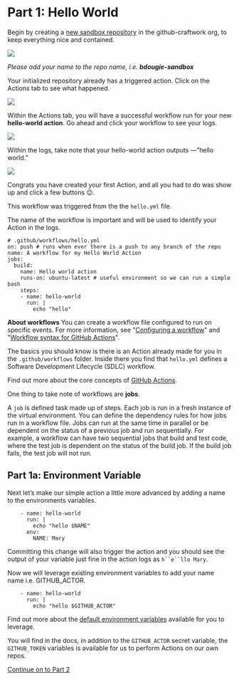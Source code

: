 
# Part 1: Hello World

Begin by creating a [new sandbox repository](https://github.com/organizations/github-craftwork/repositories/new) in the github-craftwork org, to keep everything nice and contained. 

![](https://paper-attachments.dropbox.com/s_CDDCC4EC3C7C8C14E8A73684CA9909721C965A1258B4380D90B28E1A4E030470_1570058137257_Screenshot+2019-10-02+16.12.56.png)


_Please add your name to the repo name, i.e. **bdougie-sandbox**_

Your initialized repository already has a triggered action. Click on the Actions tab to see what happened. 

![](https://paper-attachments.dropbox.com/s_CDDCC4EC3C7C8C14E8A73684CA9909721C965A1258B4380D90B28E1A4E030470_1568391143385_Screenshot+2019-09-13+09.12.12.png)


Within the Actions tab, you will have a successful workflow run for your new **hello-world action**. Go ahead and click your workflow to see your logs. 


![](https://paper-attachments.dropbox.com/s_CDDCC4EC3C7C8C14E8A73684CA9909721C965A1258B4380D90B28E1A4E030470_1570058201382_Screenshot+2019-10-02+16.16.33.png)


Within the logs, take note that your hello-world action outputs —”hello world.” 


![](https://paper-attachments.dropbox.com/s_CDDCC4EC3C7C8C14E8A73684CA9909721C965A1258B4380D90B28E1A4E030470_1568391516459_Screenshot+2019-09-13+09.18.30.png)


Congrats you have created your first Action, and all you had to do was show up and click a few buttons 😉.

This workflow was triggered from the the `hello.yml` file. 

The name of the workflow is important and will be used to identify your Action in the logs.


    # .github/workflows/hello.yml
    on: push # runs when ever there is a push to any branch of the repo
    name: A workflow for my Hello World Action
    jobs:
      build:
        name: Hello world action
        runs-on: ubuntu-latest # useful environment so we can run a simple bash    
        steps:
        - name: hello-world
          run: |
            echo "hello"

**About workflows** 
You can create a workflow file configured to run on specific events. For more information, see "[Configuring a workflow](https://help.github.com/en/articles/configuring-a-workflow)" and "[Workflow syntax for GitHub Actions](https://help.github.com/en/articles/workflow-syntax-for-github-actions)".

The basics you should know is there is an Action already made for you in the `.github/workflows` folder. Inside there you find that  `hello.yml` defines a Software Development Lifecycle (SDLC) workflow. 

Find out more about the core concepts of [GitHub Actions](https://help.github.com/en/articles/about-github-actions#core-concepts-for-github-actions).

One thing to take note of workflows are **jobs**.

A `job` is defined task made up of steps. Each job is run in a fresh instance of the virtual environment. You can define the dependency rules for how jobs run in a workflow file. Jobs can run at the same time in parallel or be dependent on the status of a previous job and run sequentially. For example, a workflow can have two sequential jobs that build and test code, where the test job is dependent on the status of the build job. If the build job fails, the test job will not run.
 
## Part 1a: Environment Variable

Next let’s make our simple action a little more advanced by adding a name to the environments variables.


        - name: hello-world
          run: |
            echo "hello $NAME"
          env:
            NAME: Mary


Committing this change will also trigger the action and you should see the output of your variable just fine in the action logs as `h``e``llo Mary`. 

Now we will leverage existing environment variables to add your name name 
i.e. GITHUB_ACTOR.


        - name: hello-world
          run: |
            echo "hello $GITHUB_ACTOR"

Find out more about the [default environment variables](https://help.github.com/en/articles/virtual-environments-for-github-actions#default-environment-variables) available for you to leverage. 

You will find in the docs, in addition to the `GITHUB_ACTOR` secret variable, the `GITHUB_TOKEN` variables is available for us to perform Actions on our own repos.

[Continue on to Part 2](part2-issues.md)

